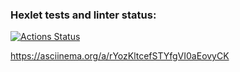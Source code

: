 ### Hexlet tests and linter status:
[![Actions Status](https://github.com/orcworker1/python-project-49/actions/workflows/hexlet-check.yml/badge.svg)](https://github.com/orcworker1/python-project-49/actions)

https://asciinema.org/a/rYozKltcefSTYfgVI0aEovyCK